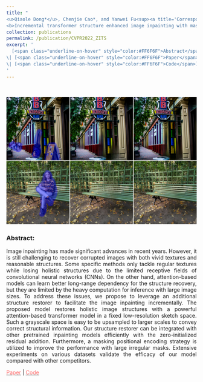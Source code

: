 ```yaml
---
title: "
<u>Qiaole Dong*</u>, Chenjie Cao*, and Yanwei Fu<sup><a title='Corresponding author'>✉</a></sup>. 
<b>Incremental transformer structure enhanced image inpainting with masking positional encoding.</b> CVPR 2022. (* indicates co-first authour)"
collection: publications
permalink: /publication/CVPR2022_ZITS
excerpt: '
  [<span class="underline-on-hover" style="color:#FF6F6F">Abstract</span>](../publication/CVPR2022_ZITS)
\| [<span class="underline-on-hover" style="color:#FF6F6F">Paper</span>](https://openaccess.thecvf.com/content/CVPR2022/papers/Dong_Incremental_Transformer_Structure_Enhanced_Image_Inpainting_With_Masking_Positional_Encoding_CVPR_2022_paper.pdf)
\| [<span class="underline-on-hover" style="color:#FF6F6F">Code</span>](https://github.com/DQiaole/ZITS_inpainting)
'
---
```


<br><center><img src="../images/publications/CVPR2022_ZITS.png"></center> 

### Abstract:

<p style='text-align: justify;'>
Image inpainting has made significant advances in recent years.
However, it is still challenging to recover corrupted images with both vivid textures and reasonable structures.
Some specific methods only tackle regular textures while losing holistic structures due to the limited receptive
fields of convolutional neural networks (CNNs). On the other hand, attention-based models can learn better
long-range dependency for the structure recovery, but they are limited by the heavy computation for inference
with large image sizes. To address these issues, we propose to leverage an additional structure restorer to
facilitate the image inpainting incrementally. The proposed model restores holistic image structures with a
powerful attention-based transformer model in a fixed low-resolution sketch space. Such a grayscale space is
easy to be upsampled to larger scales to convey correct structural information. Our structure restorer can
be integrated with other pretrained inpainting models efficiently with the zero-initialized residual addition.
Furthermore, a masking positional encoding strategy is utilized to improve the performance with large irregular masks.
Extensive experiments on various datasets validate the efficacy of our model compared with other competitors.
</p>

[<span class="underline-on-hover" style="color:#FF6F6F">Paper</span>](https://openaccess.thecvf.com/content/CVPR2022/papers/Dong_Incremental_Transformer_Structure_Enhanced_Image_Inpainting_With_Masking_Positional_Encoding_CVPR_2022_paper.pdf)
\| [<span class="underline-on-hover" style="color:#FF6F6F">Code</span>](https://github.com/DQiaole/ZITS_inpainting)

